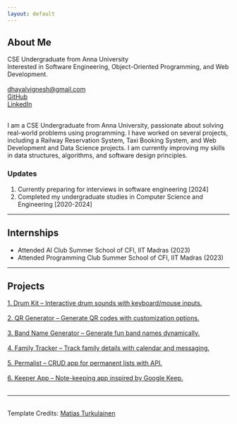 ```yaml
---
layout: default
---
```


## About Me
<tr>
    <td> <img class="profile-picture" src=""></td>
    <td>
        <div class="profile-doc">
            CSE Undergraduate from Anna University<br>
            Interested in Software Engineering, Object-Oriented Programming, and Web Development.<br><br> 
            <a href="mailto:dhayalvignesh@gmail.com">
                <i class="fa fa-envelope" aria-hidden="true"></i> dhayalvignesh@gmail.com</a> <br> 
            <a href="https://github.com/VIGNESH-2737">
                <i class="fa fa-github" aria-hidden="true"></i> GitHub </a> <br> 
            <a href="https://www.linkedin.com/in/vignesh-d-12a24bb6">
                <i class="fa fa-linkedin" aria-hidden="true"></i> LinkedIn </a> <br><br>
        </div>
    </td>
</tr>

I am a CSE Undergraduate from Anna University, passionate about solving real-world problems using programming. I have worked on several projects, including a Railway Reservation System, Taxi Booking System, and Web Development and Data Science projects. I am currently improving my skills in data structures, algorithms, and software design principles.

### Updates
1. Currently preparing for interviews in software engineering [2024]
2. Completed my undergraduate studies in Computer Science and Engineering [2020-2024]

---

## Internships
- Attended AI Club Summer School of CFI, IIT Madras (2023)
- Attended Programming Club Summer School of CFI, IIT Madras (2023)

---

## Projects

<tr>
    <td>
        <div>
            <a href="https://github.com/VIGNESH-2737">
                <i class="fa fa-github" aria-hidden="true"></i> 1. Drum Kit – Interactive drum sounds with keyboard/mouse inputs.
            </a><br><br>
            <a href="https://github.com/VIGNESH-2737">
                <i class="fa fa-github" aria-hidden="true"></i> 2. QR Generator – Generate QR codes with customization options.
            </a><br><br>
            <a href="https://github.com/VIGNESH-2737">
                <i class="fa fa-github" aria-hidden="true"></i> 3. Band Name Generator – Generate fun band names dynamically.
            </a><br><br>
            <a href="https://github.com/VIGNESH-2737">
                <i class="fa fa-github" aria-hidden="true"></i> 4. Family Tracker – Track family details with calendar and messaging.
            </a><br><br>
            <a href="https://github.com/VIGNESH-2737">
                <i class="fa fa-github" aria-hidden="true"></i> 5. Permalist – CRUD app for permanent lists with API.
            </a><br><br>
            <a href="https://github.com/VIGNESH-2737">
                <i class="fa fa-github" aria-hidden="true"></i> 6. Keeper App – Note-keeping app inspired by Google Keep.
            </a><br><br>
        </div>
    </td>
</tr>

---

<br>
Template Credits: <a href="https://maturk.github.io">Matias Turkulainen</a>
